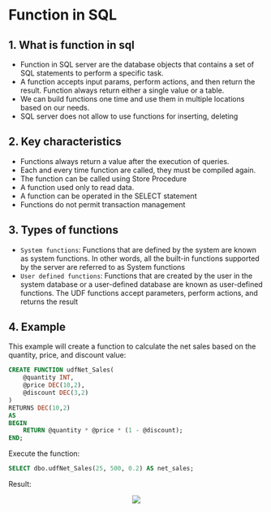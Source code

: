 # Function in SQL
## 1. What is function in sql
- Function in SQL server are the database objects that contains a set of SQL statements to perform a specific task.
- A function accepts input params, perform actions, and then return the result. Function always return either a single value or a table.
- We can build functions one time and use them in multiple locations based on our needs.
- SQL server does not allow to use functions for inserting, deleting  
## 2. Key characteristics
-  Functions always return a value after the execution of queries.
- Each and every time function are called, they must be compiled again.
- The function can be called using Store Procedure
- A function used only to read data.
- A function can be operated in the SELECT statement
- Functions do not permit transaction management
## 3. Types of functions
- `System functions`: Functions that are defined by the system are known as system functions. In other words, all the built-in functions supported by the server are referred to as System functions
- `User defined functions`: Functions that are created by the user in the system database or a user-defined database are known as user-defined functions. The UDF functions accept parameters, perform actions, and returns the result
## 4. Example
This example will create a function to calculate the net sales based on the quantity, price, and discount value:
```sql
CREATE FUNCTION udfNet_Sales(  
    @quantity INT,  
    @price DEC(10,2),  
    @discount DEC(3,2)  
)  
RETURNS DEC(10,2)  
AS   
BEGIN  
    RETURN @quantity * @price * (1 - @discount);  
END;   
```

Execute the function:
```sql
SELECT dbo.udfNet_Sales(25, 500, 0.2) AS net_sales;  
```
Result:

<div align="center">
  <img src="https://static.javatpoint.com/sqlserver/images/sql-server-functions3.png" />
</div>